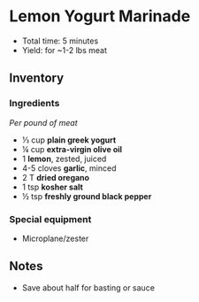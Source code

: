 # Lemon Yogurt Marinade

- Total time: 5 minutes
- Yield: for ~1-2 lbs meat

## Inventory

### Ingredients

_Per pound of meat_

- ⅓ cup **plain greek yogurt**
- ¼ cup **extra-virgin olive oil**
- 1 **lemon**, zested, juiced
- 4-5 cloves **garlic**, minced
- 2 T **dried oregano**
- 1 tsp **kosher salt**
- ½ tsp **freshly ground black pepper**

### Special equipment

- Microplane/zester

## Notes

- Save about half for basting or sauce
